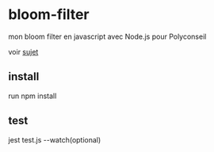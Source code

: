 # bloom-filter
mon bloom filter en javascript avec Node.js pour Polyconseil

voir [sujet](https://github.com/HippolyteJacque/bloom-filter/blob/master/sujet.pdf)

## install
run npm install

## test
jest test.js --watch(optional)
